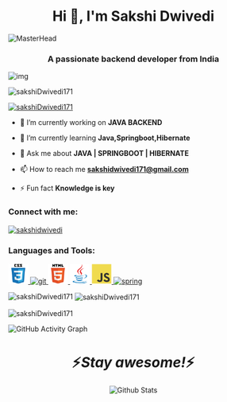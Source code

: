 <h1 align="center">Hi 👋, I'm Sakshi Dwivedi</h1>

![MasterHead](https://www.syncfusion.com/blogs/wp-content/uploads/2020/07/Top-6-Front-End-Web-Development-Tools-to-Increase-Your-Productivity-in-2020-1.jpg)



<h3 align="center">A passionate backend developer from India</h3>

![img](https://encrypted-tbn0.gstatic.com/images?q=tbn:ANd9GcRe4EUMIg8XvTukxKxAzDb0sjRIogflJ76Dyg&usqp=CAU)

<p align="left"> <img src="https://komarev.com/ghpvc/?username=sakshiDwivedi171&label=Profile%20views&color=0e75b6&style=flat" alt="sakshiDwivedi171" /> </p>

<p align="left"> <a href="https://github.com/ryo-ma/github-profile-trophy"><img src="https://github-profile-trophy.vercel.app/?username=sakshiDwivedi171" alt="sakshiDwivedi171" /></a> </p>

- 🔭 I’m currently working on **JAVA BACKEND**

- 🌱 I’m currently learning **Java,Springboot,Hibernate**

- 💬 Ask me about **JAVA | SPRINGBOOT | HIBERNATE**

- 📫 How to reach me **sakshidwivedi171@gmail.com**

- ⚡ Fun fact **Knowledge is key**

<h3 align="left">Connect with me:</h3>
<p align="left">
<a href="https://linkedin.com/in/sakshidwivedi" target="blank"><img align="center" src="https://raw.githubusercontent.com/rahuldkjain/github-profile-readme-generator/master/src/images/icons/Social/linked-in-alt.svg" alt="sakshidwivedi" height="30" width="40" /></a>
</p>

<h3 align="left">Languages and Tools:</h3>
<p align="left"> <a href="https://www.w3schools.com/css/" target="_blank" rel="noreferrer"> <img src="https://raw.githubusercontent.com/devicons/devicon/master/icons/css3/css3-original-wordmark.svg" alt="css3" width="40" height="40"/> </a> <a href="https://git-scm.com/" target="_blank" rel="noreferrer"> <img src="https://www.vectorlogo.zone/logos/git-scm/git-scm-icon.svg" alt="git" width="40" height="40"/> </a> <a href="https://www.w3.org/html/" target="_blank" rel="noreferrer"> <img src="https://raw.githubusercontent.com/devicons/devicon/master/icons/html5/html5-original-wordmark.svg" alt="html5" width="40" height="40"/> </a> <a href="https://www.java.com" target="_blank" rel="noreferrer"> <img src="https://raw.githubusercontent.com/devicons/devicon/master/icons/java/java-original.svg" alt="java" width="40" height="40"/> </a> <a href="https://developer.mozilla.org/en-US/docs/Web/JavaScript" target="_blank" rel="noreferrer"> <img src="https://raw.githubusercontent.com/devicons/devicon/master/icons/javascript/javascript-original.svg" alt="javascript" width="40" height="40"/> </a> <a href="https://spring.io/" target="_blank" rel="noreferrer"> <img src="https://www.vectorlogo.zone/logos/springio/springio-icon.svg" alt="spring" width="40" height="40"/> </a> </p>

<p><img align="left" src="https://github-readme-stats.vercel.app/api/top-langs?username=sakshiDwivedi171&show_icons=true&locale=en&layout=compact" alt="sakshiDwivedi171" /></p>

<p>&nbsp;<img align="center" src="https://github-readme-stats.vercel.app/api?username=sakshiDwivedi171&show_icons=true&locale=en" alt="sakshiDwivedi171" /></p>

<p><img align="center" src="https://github-readme-streak-stats.herokuapp.com/?user=sakshiDwivedi171&" alt="sakshiDwivedi171" /></p>


![GitHub Activity Graph](https://activity-graph.herokuapp.com/graph?username=sakshiDwivedi171)  
<h1 align='center'>⚡️<i>Stay awesome!</i>⚡️</h1>

<p align="center">
        <img src="https://raw.githubusercontent.com/mayhemantt/mayhemantt/Update/svg/Bottom.svg" alt="Github Stats" />
</p>
